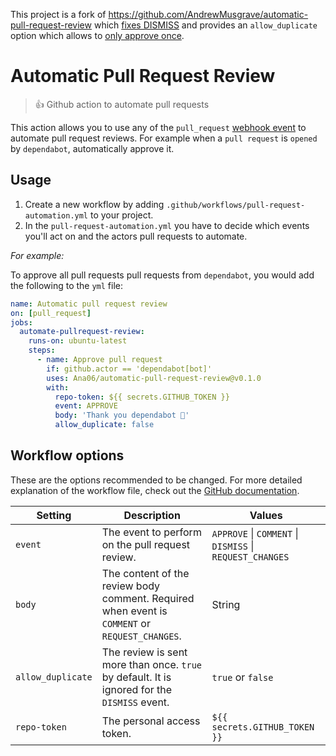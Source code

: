 This project is a fork of https://github.com/AndrewMusgrave/automatic-pull-request-review which [fixes DISMISS](https://github.com/AndrewMusgrave/automatic-pull-request-review/issues/48) and provides an `allow_duplicate` option which allows to [only approve once](https://github.com/AndrewMusgrave/automatic-pull-request-review/issues/39).

# Automatic Pull Request Review

> 👍 Github action to automate pull requests

This action allows you to use any of the `pull_request` [webhook event](https://help.github.com/en/articles/events-that-trigger-workflows#webhook-events) to automate pull request reviews. For example when a `pull request` is `opened` by `dependabot`, automatically approve it.

## Usage

1. Create a new workflow by adding `.github/workflows/pull-request-automation.yml` to your project.
2. In the `pull-request-automation.yml` you have to decide which events you'll act on and the actors pull requests to automate.

_For example:_

To approve all pull requests pull requests from `dependabot`, you would add the following to the `yml` file:

```yml
name: Automatic pull request review
on: [pull_request]
jobs:
  automate-pullrequest-review:
    runs-on: ubuntu-latest
    steps:
      - name: Approve pull request
        if: github.actor == 'dependabot[bot]'
        uses: Ana06/automatic-pull-request-review@v0.1.0
        with:
          repo-token: ${{ secrets.GITHUB_TOKEN }}
          event: APPROVE
          body: 'Thank you dependabot 🎊'
          allow_duplicate: false
```

## Workflow options

These are the options recommended to be changed. For more detailed explanation of the workflow file, check out the [GitHub documentation](https://help.github.com/en/articles/configuring-a-workflow#creating-a-workflow-file).

| Setting           | Description                                                                                    | Values                                                   |
| ----------------- | ---------------------------------------------------------------------------------------------- | -------------------------------------------------------- |
| `event`           | The event to perform on the pull request review.                                               | `APPROVE` \| `COMMENT` \| `DISMISS` \| `REQUEST_CHANGES` |
| `body`            | The content of the review body comment. Required when event is `COMMENT` or `REQUEST_CHANGES`. | String                                                   |
| `allow_duplicate` | The review is sent more than once. `true` by default. It is ignored for the `DISMISS` event.   | `true` or `false`                                        |
| `repo-token`      | The personal access token.                                                                      | `${{ secrets.GITHUB_TOKEN }}`                            |
